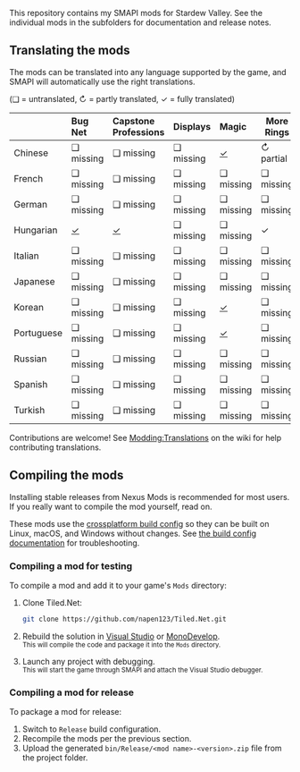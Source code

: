 ﻿This repository contains my SMAPI mods for Stardew Valley. See the individual mods in the
subfolders for documentation and release notes.

## Translating the mods
The mods can be translated into any language supported by the game, and SMAPI will automatically
use the right translations.

(❑ = untranslated, ↻ = partly translated, ✓ = fully translated)

&nbsp;     | Bug Net                  | Capstone Professions                  | Displays  | Magic                   | More Rings | Preexisting Relationships | Surfing Festival
---------- | :----------------------- | :------------------------------------ | :-------- | :---------------------- | ---------- | :------------------------ | ----------------
Chinese    | ❑ missing                | ❑ missing                             | ❑ missing | [✓](Magic/i18n/zh.json) | ↻ partial  | ❑ missing                 | ❑ missing
French     | ❑ missing                | ❑ missing                             | ❑ missing | ❑ missing               | ❑ missing  | ❑ missing                 | ❑ missing
German     | ❑ missing                | ❑ missing                             | ❑ missing | ❑ missing               | ❑ missing  | ❑ missing                 | ❑ missing
Hungarian  | [✓](BugNet/i18n/hu.json) | [✓](CapstoneProfessions/i18n/hu.json) | ❑ missing | ❑ missing               | ✓          | ❑ missing                 | [✓](SurfingFestival/i18n/hu.json)
Italian    | ❑ missing                | ❑ missing                             | ❑ missing | ❑ missing               | ❑ missing  | ❑ missing                 | ❑ missing
Japanese   | ❑ missing                | ❑ missing                             | ❑ missing | ❑ missing               | ❑ missing  | ❑ missing                 | ❑ missing
Korean     | ❑ missing                | ❑ missing                             | ❑ missing | [✓](Magic/i18n/ko.json) | ❑ missing  | ❑ missing                 | ❑ missing
Portuguese | ❑ missing                | ❑ missing                             | ❑ missing | [✓](Magic/i18n/pt.json) | ❑ missing  | ❑ missing                 | ❑ missing
Russian    | ❑ missing                | ❑ missing                             | ❑ missing | ❑ missing               | ❑ missing  | ❑ missing                 | ❑ missing
Spanish    | ❑ missing                | ❑ missing                             | ❑ missing | ❑ missing               | ❑ missing  | ❑ missing                 | ❑ missing
Turkish    | ❑ missing                | ❑ missing                             | ❑ missing | ❑ missing               | ❑ missing  | ❑ missing                 | ❑ missing


Contributions are welcome! See [Modding:Translations](https://stardewvalleywiki.com/Modding:Translations)
on the wiki for help contributing translations.

## Compiling the mods
Installing stable releases from Nexus Mods is recommended for most users. If you really want to
compile the mod yourself, read on.

These mods use the [crossplatform build config](https://www.nuget.org/packages/Pathoschild.Stardew.ModBuildConfig)
so they can be built on Linux, macOS, and Windows without changes. See [the build config documentation](https://www.nuget.org/packages/Pathoschild.Stardew.ModBuildConfig)
for troubleshooting.

### Compiling a mod for testing
To compile a mod and add it to your game's `Mods` directory:

1. Clone Tiled.Net:

   ```bash
   git clone https://github.com/napen123/Tiled.Net.git
   ```

2. Rebuild the solution in [Visual Studio](https://www.visualstudio.com/vs/community/) or [MonoDevelop](http://www.monodevelop.com/).  
   <small>This will compile the code and package it into the `Mods` directory.</small>
3. Launch any project with debugging.  
   <small>This will start the game through SMAPI and attach the Visual Studio debugger.</small>

### Compiling a mod for release
To package a mod for release:

1. Switch to `Release` build configuration.
2. Recompile the mods per the previous section.
3. Upload the generated `bin/Release/<mod name>-<version>.zip` file from the project folder.
